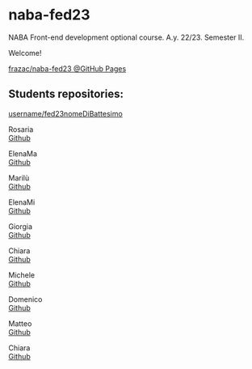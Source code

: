 # naba-fed23
NABA Front-end development optional course. A.y. 22/23. Semester II.

Welcome!

[frazac/naba-fed23 @GitHub Pages](https://frazac.github.io/naba-fed23/)

## Students repositories:
[username/fed23nomeDiBattesimo](https://username.github.io/fed23nomeDiBattesimo/)

Rosaria  
[Github](https://github.com/Rosesela-VY)  
  
ElenaMa  
[Github](https://github.com/Qupidart)  
  
Marilù  
[Github](https://github.com/marilu23fal)  
  
ElenaMi  
[Github](https://github.com/Ryualba)  
  
Giorgia  
[Github](https://github.com/giorgiaiurilli)  
  
Chiara  
[Github](https://github.com/chiaraopizzi)  
  
Michele  
[Github](https://github.com/mikewolf95)  
  
Domenico  
[Github](https://github.com/imod55)  
  
Matteo  
[Github](https://github.com/matteocataldonaba)  
  
Chiara  
[Github](https://github.com/ChiaraPezzimenti)  
  
